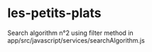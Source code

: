 # les-petits-plats

Search algorithm n°2 using filter method in app/src/javascript/services/searchAlgorithm.js
